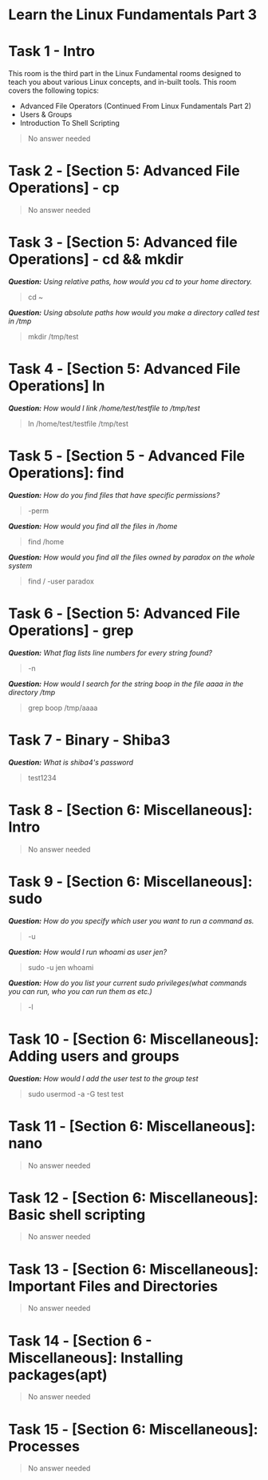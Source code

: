 # Learn the Linux Fundamentals Part 3

# Task 1 - Intro 

This room is the third part in the Linux Fundamental rooms designed to teach you about various Linux concepts, and in-built tools. This room covers the following topics:

-    Advanced File Operators (Continued From Linux Fundamentals Part 2)
-    Users & Groups
-    Introduction To Shell Scripting

> No answer needed

# Task 2 - [Section 5: Advanced File Operations] - cp

> No answer needed

# Task 3 - [Section 5: Advanced file Operations] - cd && mkdir 

***Question:*** *Using relative paths, how would you cd to your home directory.*

> cd ~

***Question:*** *Using absolute paths how would you make a directory called test in /tmp*

> mkdir /tmp/test

# Task 4 - [Section 5: Advanced File Operations] ln 

***Question:*** *How would I link /home/test/testfile to /tmp/test*

> ln /home/test/testfile /tmp/test

# Task 5 - [Section 5 - Advanced File Operations]: find 

***Question:*** *How do you find files that have specific permissions?*

> -perm

***Question:*** *How would you find all the files in /home*

> find /home

***Question:*** *How would you find all the files owned by paradox on the whole system*

> find / -user paradox

# Task 6 - [Section 5: Advanced File Operations] - grep

***Question:*** *What flag lists line numbers for every string found?*

> -n

***Question:*** *How would I search for the string boop in the file aaaa in the directory /tmp*

> grep boop /tmp/aaaa

# Task 7 - Binary - Shiba3 

***Question:*** *What is shiba4's password*

> test1234

# Task 8 - [Section 6: Miscellaneous]: Intro

> No answer needed

# Task 9 - [Section 6: Miscellaneous]: sudo 

***Question:*** *How do you specify which user you want to run a command as.*

> -u

***Question:*** *How would I run whoami as user jen?*


> sudo -u jen whoami

***Question:*** *How do you list your current sudo privileges(what commands you can run, who you can run them as etc.)*

> -l

# Task 10 - [Section 6: Miscellaneous]: Adding users and groups 

***Question:*** *How would I add the user test to the group test*

> sudo usermod -a -G test test

# Task 11 - [Section 6: Miscellaneous]: nano 

> No answer needed

# Task 12 - [Section 6: Miscellaneous]: Basic shell scripting 

> No answer needed

# Task 13 - [Section 6: Miscellaneous]: Important Files and Directories 

> No answer needed

# Task 14 - [Section 6 - Miscellaneous]: Installing packages(apt) 

> No answer needed

# Task 15 - [Section 6: Miscellaneous]: Processes 

> No answer needed
